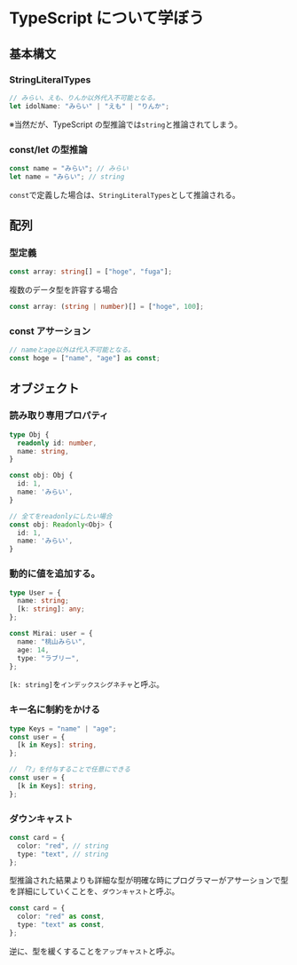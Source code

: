 # TypeScript について学ぼう

## 基本構文

### StringLiteralTypes

```ts
// みらい、えも、りんか以外代入不可能となる。
let idolName: "みらい" | "えも" | "りんか";
```

※当然だが、TypeScript の型推論では`string`と推論されてしまう。

### const/let の型推論

```ts
const name = "みらい"; // みらい
let name = "みらい"; // string
```

`const`で定義した場合は、`StringLiteralTypes`として推論される。

## 配列

### 型定義

```ts
const array: string[] = ["hoge", "fuga"];
```

複数のデータ型を許容する場合

```ts
const array: (string | number)[] = ["hoge", 100];
```

### const アサーション

```ts
// nameとage以外は代入不可能となる。
const hoge = ["name", "age"] as const;
```

## オブジェクト

### 読み取り専用プロパティ

```ts
type Obj {
  readonly id: number,
  name: string,
}

const obj: Obj {
  id: 1,
  name: 'みらい',
}

// 全てをreadonlyにしたい場合
const obj: Readonly<Obj> {
  id: 1,
  name: 'みらい',
}
```

### 動的に値を追加する。

```ts
type User = {
  name: string;
  [k: string]: any;
};

const Mirai: user = {
  name: "桃山みらい",
  age: 14,
  type: "ラブリー",
};
```

`[k: string]`を`インデックスシグネチャ`と呼ぶ。

### キー名に制約をかける

```ts
type Keys = "name" | "age";
const user = {
  [k in Keys]: string,
};

// 「?」を付与することで任意にできる
const user = {
  [k in Keys]: string,
};
```

### ダウンキャスト

```ts
const card = {
  color: "red", // string
  type: "text", // string
};
```

型推論された結果よりも詳細な型が明確な時にプログラマーがアサーションで型を詳細にしていくことを、`ダウンキャスト`と呼ぶ。

```ts
const card = {
  color: "red" as const,
  type: "text" as const,
};
```

逆に、型を緩くすることを`アップキャスト`と呼ぶ。
